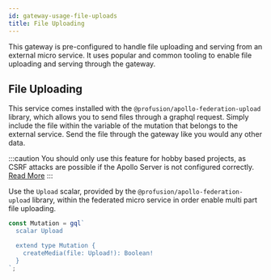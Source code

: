 ```yaml
---
id: gateway-usage-file-uploads
title: File Uploading
---
```


This gateway is pre-configured to handle file uploading and serving from an external micro service. It uses popular and common tooling to enable file uploading and serving through the gateway.

## File Uploading

This service comes installed with the `@profusion/apollo-federation-upload` library, which allows you to send files through a graphql request. Simply include the file within the variable of the mutation that belongs to the external service. Send the file through the gateway like you would any other data.

:::caution
You should only use this feature for hobby based projects, as CSRF attacks are possible if the Apollo Server is not configured correctly. [Read More](https://www.apollographql.com/blog/backend/file-uploads/file-upload-best-practices/)
:::

Use the `Upload` scalar, provided by the `@profusion/apollo-federation-upload` library, within the federated micro service in order enable multi part file uploading.

```ts
const Mutation = gql`
  scalar Upload

  extend type Mutation {
    createMedia(file: Upload!): Boolean!
  }
`;
```
